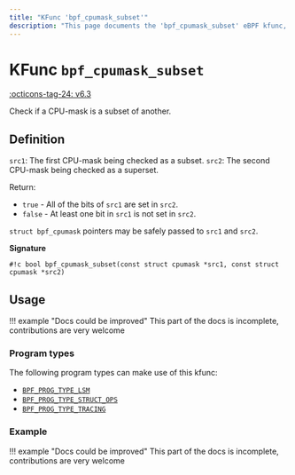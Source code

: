```yaml
---
title: "KFunc 'bpf_cpumask_subset'"
description: "This page documents the 'bpf_cpumask_subset' eBPF kfunc, including its definition, usage, program types that can use it, and examples."
---
```

# KFunc `bpf_cpumask_subset`

<!-- [FEATURE_TAG](bpf_cpumask_subset) -->
[:octicons-tag-24: v6.3](https://github.com/torvalds/linux/commit/516f4d3397c9e90f4da04f59986c856016269aa1)
<!-- [/FEATURE_TAG] -->

Check if a CPU-mask is a subset of another.

## Definition

`src1`: The first CPU-mask being checked as a subset.
`src2`: The second CPU-mask being checked as a superset.

Return:
* `true`   - All of the bits of `src1` are set in `src2`.
* `false`  - At least one bit in `src1` is not set in `src2`.

`struct bpf_cpumask` pointers may be safely passed to `src1` and `src2`.

**Signature**

<!-- [KFUNC_DEF] -->
`#!c bool bpf_cpumask_subset(const struct cpumask *src1, const struct cpumask *src2)`
<!-- [/KFUNC_DEF] -->

## Usage

!!! example "Docs could be improved"
    This part of the docs is incomplete, contributions are very welcome

### Program types

The following program types can make use of this kfunc:

<!-- [KFUNC_PROG_REF] -->
- [`BPF_PROG_TYPE_LSM`](../program-type/BPF_PROG_TYPE_LSM.md)
- [`BPF_PROG_TYPE_STRUCT_OPS`](../program-type/BPF_PROG_TYPE_STRUCT_OPS.md)
- [`BPF_PROG_TYPE_TRACING`](../program-type/BPF_PROG_TYPE_TRACING.md)
<!-- [/KFUNC_PROG_REF] -->

### Example

!!! example "Docs could be improved"
    This part of the docs is incomplete, contributions are very welcome

